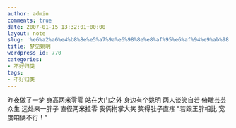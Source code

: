 ```yaml
---
author: admin
comments: true
date: 2007-01-15 13:32:01+00:00
layout: note
slug: '%e6%a2%a6%e4%b8%8e%e5%a7%9a%e6%98%8e%e8%af%95%e6%af%94%e9%ab%98'
title: 梦见姚明
wordpress_id: 770
categories:
- 不好归类
tags:
- 不好归类
---
```


昨夜做了一梦
身高两米零零
站在大门之外
身边有个姚明
两人谈笑自若
俯瞰芸芸众生
远处来一胖子
直径两米挂零
我俩拊掌大笑
笑得肚子直疼
"若跟王胖相比
宽度咱俩不行！”
